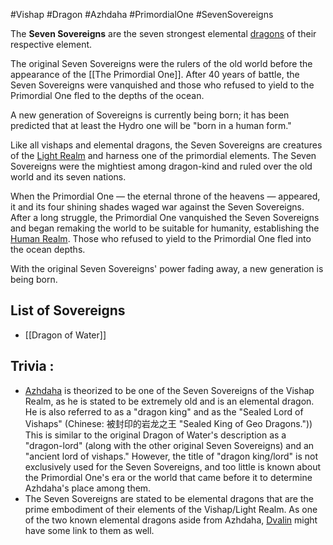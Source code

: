 #Vishap #Dragon #Azhdaha #PrimordialOne #SevenSovereigns 

The **Seven Sovereigns** are the seven strongest elemental [dragons](https://genshin-impact.fandom.com/wiki/Dragons "Dragons") of their respective element.

The original Seven Sovereigns were the rulers of the old world before the appearance of the [[The Primordial One]]. After 40 years of battle, the Seven Sovereigns were vanquished and those who refused to yield to the Primordial One fled to the depths of the ocean.

A new generation of Sovereigns is currently being born; it has been predicted that at least the Hydro one will be "born in a human form."

Like all vishaps and elemental dragons, the Seven Sovereigns are creatures of the [Light Realm](https://genshin-impact.fandom.com/wiki/Light_Realm "Light Realm") and harness one of the primordial elements. The Seven Sovereigns were the mightiest among dragon-kind and ruled over the old world and its seven nations.

When the Primordial One — the eternal throne of the heavens — appeared, it and its four shining shades waged war against the Seven Sovereigns. After a long struggle, the Primordial One vanquished the Seven Sovereigns and began remaking the world to be suitable for humanity, establishing the [Human Realm](https://genshin-impact.fandom.com/wiki/Human_Realm "Human Realm"). Those who refused to yield to the Primordial One fled into the ocean depths.

With the original Seven Sovereigns' power fading away, a new generation is being born.

## List of Sovereigns
- [[Dragon of Water]]

## Trivia :
- [Azhdaha](https://genshin-impact.fandom.com/wiki/Azhdaha "Azhdaha") is theorized to be one of the Seven Sovereigns of the Vishap Realm, as he is stated to be extremely old and is an elemental dragon. He is also referred to as a "dragon king" and as the "Sealed Lord of Vishaps" (Chinese: 被封印的岩龙之王 "Sealed King of Geo Dragons.")) This is similar to the original Dragon of Water's description as a "dragon-lord" (along with the other original Seven Sovereigns) and an "ancient lord of vishaps." However, the title of "dragon king/lord" is not exclusively used for the Seven Sovereigns, and too little is known about the Primordial One's era or the world that came before it to determine Azhdaha's place among them.
- The Seven Sovereigns are stated to be elemental dragons that are the prime embodiment of their elements of the Vishap/Light Realm. As one of the two known elemental dragons aside from Azhdaha, [Dvalin](https://genshin-impact.fandom.com/wiki/Dvalin "Dvalin") might have some link to them as well.